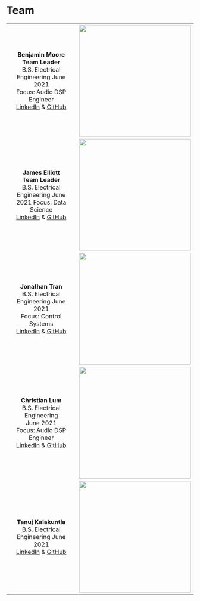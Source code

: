 # Team

| | |
|:---------------------------------------------------------:|:---------------------------------------------------:|
|**Benjamin Moore** <br/> **Team Leader** <br/> B.S. Electrical Engineering June 2021 <br/> Focus: Audio DSP Engineer <br/> [LinkedIn](https://linkedIn.com/in/brmoore21) & [GitHub](https://github.com/mooreben34) | <img src="https://media-exp1.licdn.com/dms/image/C5603AQHj2KnwEhiXJg/profile-displayphoto-shrink_800_800/0/1554922241999?e=1624492800&v=beta&t=iiUxBEuxPHy1cZsLU6lNk5YrkklsFvNJWMwx4EUOHTY" height="300"> |
|**James Elliott** <br/> **Team Leader** <br/> B.S. Electrical Engineering June 2021 Focus: Data Science <br/> [LinkedIn](https://www.linkedin.com/in/james-elliott-wti/) & [GitHub](https://github.com/james-elliott2017) | <img src="https://media-exp1.licdn.com/dms/image/C4E03AQEQcsOiyWKDLw/profile-displayphoto-shrink_800_800/0/1596562002239?e=1624492800&v=beta&t=Zk1d1Gk3sNPnujr23dU2x6Gk11CbXN233BPjpOuf9SY" height="300"> |
|**Jonathan Tran** <br/> B.S. Electrical Engineering June 2021 <br/> Focus: Control Systems <br/> [LinkedIn](https://www.linkedin.com/in/jonathan-tran-bbb231170/) & [GitHub](https://github.com/jkt293) | <img src = "https://scontent.fsac1-2.fna.fbcdn.net/v/t1.6435-9/81018129_1379577732222986_3589455356410986496_n.jpg?_nc_cat=103&ccb=1-3&_nc_sid=09cbfe&_nc_ohc=0H_zYa457BUAX9pcGTi&_nc_ht=scontent.fsac1-2.fna&oh=ff4df2c69da9bed852e3578486d07569&oe=60A4E144" height="300"> |
|**Christian Lum** <br/> B.S. Electrical Engineering <br/> June 2021 <br/> Focus: Audio DSP Engineer <br/> [LinkedIn](https://www.linkedin.com/in/christian-l-a32525122/) & [GitHub](https://github.com/christianlum) |<img src="https://media-exp1.licdn.com/dms/image/C5603AQFEAUzVolvgCQ/profile-displayphoto-shrink_800_800/0/1543109083838?e=1624492800&v=beta&t=_2R73Ju7TKmChL4OUgu06Io4QTJHJWY4EShT79P3NxQ" height="300">|
|**Tanuj Kalakuntla** <br/> B.S. Electrical Engineering June 2021 <br/> [LinkedIn](https://www.linkedin.com/in/tanujkalakuntla/) & [GitHub](https://github.com/ijasistin) | <img src="https://media-exp1.licdn.com/dms/image/C5603AQHBraiL4_QPwA/profile-displayphoto-shrink_800_800/0/1553833117709?e=1624492800&v=beta&t=T9CNHDjNpbNX5TZlnqyJbADmtvuQcHZ3LRr2ZvU94gA" height="300"> |
